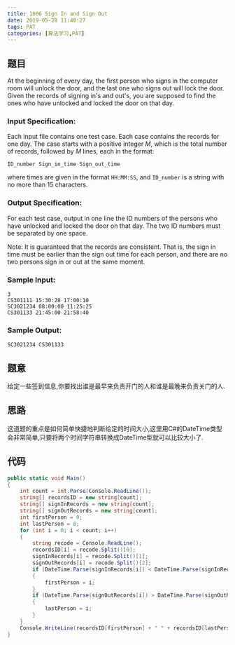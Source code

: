 ```yaml
---
title: 1006 Sign In and Sign Out
date: 2019-05-28 11:40:27
tags: PAT
categories: [算法学习,PAT]
---
```

## 题目

At the beginning of every day, the first person who signs in the computer room will unlock the door, and the last one who signs out will lock the door. Given the records of signing in's and out's, you are supposed to find the ones who have unlocked and locked the door on that day.

### Input Specification:

Each input file contains one test case. Each case contains the records for one day. The case starts with a positive integer *M*, which is the total number of records, followed by *M* lines, each in the format:

```
ID_number Sign_in_time Sign_out_time
```

where times are given in the format `HH:MM:SS`, and `ID_number` is a string with no more than 15 characters.

### Output Specification:

For each test case, output in one line the ID numbers of the persons who have unlocked and locked the door on that day. The two ID numbers must be separated by one space.

Note: It is guaranteed that the records are consistent. That is, the sign in time must be earlier than the sign out time for each person, and there are no two persons sign in or out at the same moment.

### Sample Input:

```in
3
CS301111 15:30:28 17:00:10
SC3021234 08:00:00 11:25:25
CS301133 21:45:00 21:58:40
```

### Sample Output:

```out
SC3021234 CS301133
```

<!-- more -->
## 题意

给定一些签到信息,你要找出谁是最早来负责开门的人和谁是最晚来负责关门的人.

## 思路

这道题的重点是如何简单快捷地判断给定的时间大小,这里用C#的DateTime类型会非常简单,只要将两个时间字符串转换成DateTime型就可以比较大小了.

## 代码
```c#
public static void Main()
{
    int count = int.Parse(Console.ReadLine());
    string[] recordsID = new string[count];
    string[] signInRecords = new string[count];
    string[] signOutRecords = new string[count];
    int firstPerson = 0;
    int lastPerson = 0;
    for (int i = 0; i < count; i++)
    {
        string recode = Console.ReadLine();
        recordsID[i] = recode.Split()[0];
        signInRecords[i] = recode.Split()[1];
        signOutRecords[i] = recode.Split()[2];
        if (DateTime.Parse(signInRecords[i]) < DateTime.Parse(signInRecords[firstPerson]))
        {
            firstPerson = i;
        }
        if (DateTime.Parse(signOutRecords[i]) > DateTime.Parse(signOutRecords[lastPerson]))
        {
            lastPerson = i;
        }
    }
    Console.WriteLine(recordsID[firstPerson] + " " + recordsID[lastPerson]);
}
```

